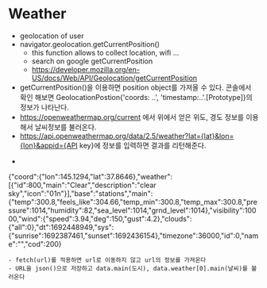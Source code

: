 # Weather  
- geolocation of user
- navigator.geolocation.getCurrentPosition()
    - this function allows to collect location, wifi ...
    - search on google getCurrentPosition
    - https://developer.mozilla.org/en-US/docs/Web/API/Geolocation/getCurrentPosition
- getCurrentPosition()을 이용하면 position object를 가져올 수 있다. 콘솔에서 확인 해보면 GeolocationPostion{'coords: ..', 'timestamp:..'.[Prototype]}의 정보가 나타난다.  
- https://openweathermap.org/current 에서 위에서 얻은 위도, 경도 정보를 이용해서 날씨정보를 불러온다.  
- https://api.openweathermap.org/data/2.5/weather?lat={lat}&lon={lon}&appid={API key}에 정보를 입력하면 결과를 리턴해준다. 
- ```
{"coord":{"lon":145.1294,"lat":37.8646},"weather":[{"id":800,"main":"Clear","description":"clear sky","icon":"01n"}],"base":"stations","main":{"temp":300.8,"feels_like":304.66,"temp_min":300.8,"temp_max":300.8,"pressure":1014,"humidity":82,"sea_level":1014,"grnd_level":1014},"visibility":10000,"wind":{"speed":3.94,"deg":150,"gust":4.2},"clouds":{"all":0},"dt":1692448949,"sys":{"sunrise":1692387461,"sunset":1692436154},"timezone":36000,"id":0,"name":"","cod":200}
```
- fetch(url)를 적용하면 url로 이동하지 않고 url의 정보를 가져온다
- URL을 json()으로 저장하고 data.main(도시), data.weather[0].main(날씨)를 불러온다
